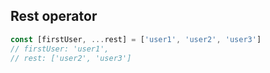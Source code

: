 ## Rest operator

```js
const [firstUser, ...rest] = ['user1', 'user2', 'user3']
// firstUser: 'user1',
// rest: ['user2', 'user3']
```

